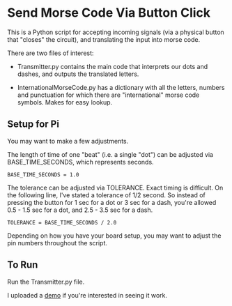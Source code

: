 # Send Morse Code Via Button Click
This is a Python script for accepting incoming signals (via a physical button that "closes" the circuit), and translating the input into morse code.

There are two files of interest:

* Transmitter.py contains the main code that interprets our dots and dashes, and outputs the translated letters.

* InternationalMorseCode.py has a dictionary with all the letters, numbers and punctuation for which there are "international" morse code symbols. Makes for easy lookup.

## Setup for Pi

You may want to make a few adjustments.

The length of time of one "beat" (i.e. a single "dot") can be adjusted via BASE_TIME_SECONDS, which represents seconds.

    BASE_TIME_SECONDS = 1.0
    
The tolerance can be adjusted via TOLERANCE. Exact timing is difficult. On the following line, I've stated a tolerance of 1/2 second. So instead of pressing the button for 1 sec for a dot or 3 sec for a dash, you're allowed 0.5 - 1.5 sec for a dot, and 2.5 - 3.5 sec for a dash.
    
    TOLERANCE = BASE_TIME_SECONDS / 2.0

Depending on how you have your board setup, you may want to adjust the pin numbers throughout the script.

## To Run

Run the Transmitter.py file.

I uploaded a [demo](https://www.youtube.com/watch?v=rpsq2FidA8U) if you're interested in seeing it work.
